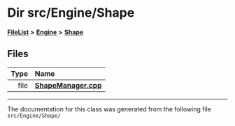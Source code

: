 

# Dir src/Engine/Shape



[**FileList**](files.md) **>** [**Engine**](dir_3072bc1f55ed1280fe4fbe6b21c78379.md) **>** [**Shape**](dir_430e7e5a0f7cd3d6a7efc744827f42b5.md)












## Files

| Type | Name |
| ---: | :--- |
| file | [**ShapeManager.cpp**](ShapeManager_8cpp.md) <br> |



























































------------------------------
The documentation for this class was generated from the following file `src/Engine/Shape/`

